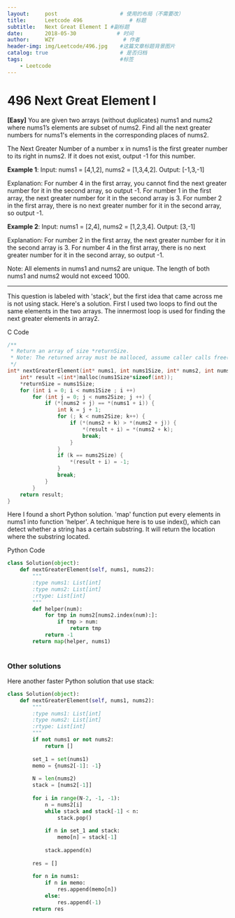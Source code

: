 ```yaml
---
layout:     post                    # 使用的布局（不需要改）
title:      Leetcode 496               # 标题 
subtitle:   Next Great Element I #副标题
date:       2018-05-30             # 时间
author:     WZY                      # 作者
header-img: img/Leetcode/496.jpg    #这篇文章标题背景图片
catalog: true                       # 是否归档
tags:                               #标签
    - Leetcode
---
```

# 496 Next Great Element I
**[Easy]**
You are given two arrays (without duplicates) nums1 and nums2 where nums1’s elements are subset of nums2. 
Find all the next greater numbers for nums1's elements in the corresponding places of nums2.

The Next Greater Number of a number x in nums1 is the first greater number to its right in nums2. If it does not exist, output -1 for this number.

**Example 1**:
Input: nums1 = [4,1,2], nums2 = [1,3,4,2].
Output: [-1,3,-1]

Explanation:
For number 4 in the first array, you cannot find the next greater number for it in the second array, so output -1.
For number 1 in the first array, the next greater number for it in the second array is 3.
For number 2 in the first array, there is no next greater number for it in the second array, so output -1.
    
**Example 2**:
Input: nums1 = [2,4], nums2 = [1,2,3,4].
Output: [3,-1]

Explanation:
For number 2 in the first array, the next greater number for it in the second array is 3.
For number 4 in the first array, there is no next greater number for it in the second array, so output -1.
    
Note:
All elements in nums1 and nums2 are unique.
The length of both nums1 and nums2 would not exceed 1000.

***

This question is labeled with 'stack', but the first idea that came across me is not using stack.
Here's a solution. First I used two loops to find out the same elements in the two arrays. The innermost loop is used for finding the next greater elements in array2.

C Code
```c
/**
 * Return an array of size *returnSize.
 * Note: The returned array must be malloced, assume caller calls free().
 */
int* nextGreaterElement(int* nums1, int nums1Size, int* nums2, int nums2Size, int* returnSize) {
    int* result =(int*)malloc(nums1Size*sizeof(int));
    *returnSize = nums1Size;
    for (int i = 0; i < nums1Size ; i ++)
        for (int j = 0; j < nums2Size; j ++) {
            if (*(nums2 + j) == *(nums1 + i)) {
                int k = j + 1;
                for (; k < nums2Size; k++) {
                    if (*(nums2 + k) > *(nums2 + j)) {
                        *(result + i) = *(nums2 + k);
                        break;
                    }
                }
                if (k == nums2Size) {
                    *(result + i) = -1;
                }
                break;
            }
        }
    return result;
}
```

Here I found a short Python solution. 'map' function put every elements in nums1 into function 'helper'.
A technique here is to use index(), which can detect whether a string has a certain substring. It will return the location where the substring located.

Python Code
```python
class Solution(object):
    def nextGreaterElement(self, nums1, nums2):
        """
        :type nums1: List[int]
        :type nums2: List[int]
        :rtype: List[int]
        """
        def helper(num):
            for tmp in nums2[nums2.index(num):]:
                if tmp > num:
                    return tmp
            return -1
        return map(helper, nums1)
        
```

### Other solutions
Here another faster Python solution that use stack:
```python
class Solution(object):
    def nextGreaterElement(self, nums1, nums2):
        """
        :type nums1: List[int]
        :type nums2: List[int]
        :rtype: List[int]
        """
        if not nums1 or not nums2:
            return []
        
        set_1 = set(nums1)
        memo = {nums2[-1]: -1}
        
        N = len(nums2)
        stack = [nums2[-1]]
        
        for i in range(N-2, -1, -1):
            n = nums2[i]
            while stack and stack[-1] < n:
                stack.pop()
            
            if n in set_1 and stack:
                memo[n] = stack[-1]
            
            stack.append(n)
            
        res = []
        
        for n in nums1:
            if n in memo:
                res.append(memo[n])
            else:
                res.append(-1)
        return res
```
